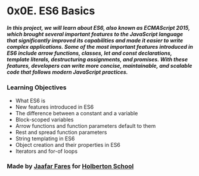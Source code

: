 # 0x0E. ES6 Basics

##### In this project, we will learn about ES6, also known as ECMAScript 2015, which brought several important features to the JavaScript language that significantly improved its capabilities and made it easier to write complex applications. Some of the most important features introduced in ES6 include arrow functions, classes, let and const declarations, template literals, destructuring assignments, and promises. With these features, developers can write more concise, maintainable, and scalable code that follows modern JavaScript practices.



### Learning Objectives

* What ES6 is
* New features introduced in ES6
* The difference between a constant and a variable
* Block-scoped variables
* Arrow functions and function parameters default to them
* Rest and spread function parameters
* String templating in ES6
* Object creation and their properties in ES6
* Iterators and for-of loops



### Made by [Jaafar Fares](https://github.com/jaafarfares) for [Holberton School](https://www.holbertonschool.com/)

